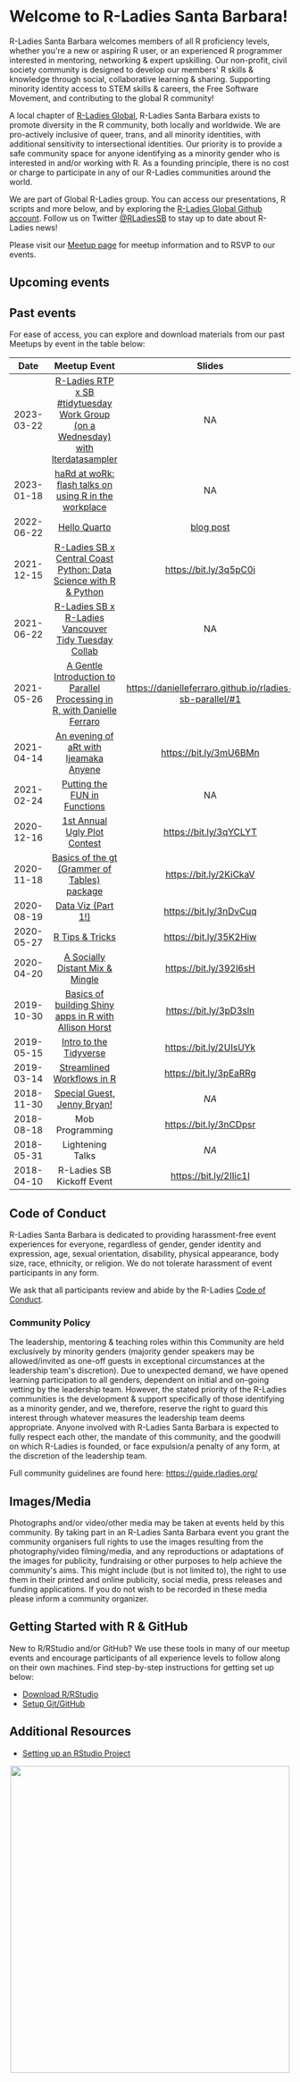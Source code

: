 # Welcome to R-Ladies Santa Barbara!

R-Ladies Santa Barbara welcomes members of all R proficiency levels, whether you're a new or aspiring R user, or an experienced R programmer interested in mentoring, networking & expert upskilling. Our non-profit, civil society community is designed to develop our members' R skills & knowledge through social, collaborative learning & sharing. Supporting minority identity access to STEM skills & careers, the Free Software Movement, and contributing to the global R community!

A local chapter of [R-Ladies Global](https://rladies.org/), R-Ladies Santa Barbara exists to promote diversity in the R community, both locally and worldwide. We are pro-actively inclusive of queer, trans, and all minority identities, with additional sensitivity to intersectional identities. Our priority is to provide a safe community space for anyone identifying as a minority gender who is interested in and/or working with R. As a founding principle, there is no cost or charge to participate in any of our R-Ladies communities around the world.

We are part of Global R-Ladies group. You can access our presentations, R scripts and more below, and by exploring the [R-Ladies Global Github account](https://github.com/rladies). Follow us on Twitter [\@RLadiesSB](https://twitter.com/rladiessb?lang=en) to stay up to date about R-Ladies news!

Please visit our [Meetup page](https://www.meetup.com/rladies-santa-barbara/) for meetup information and to RSVP to our events.

## Upcoming events

## Past events

For ease of access, you can explore and download materials from our past Meetups by event in the table below:

|    Date    |                                                                   Meetup Event                                                                    |                                Slides                                 |                                                    GitHub Repo                                                    |                Event Recording                |
|:----------:|:------------------:|:----------:|:-------------:|:----------:|
| 2023-03-22 | [R-Ladies RTP x SB #tidytuesday Work Group (on a Wednesday) with lterdatasampler](https://www.meetup.com/rladies-santa-barbara/events/292134359/) |                                  NA                                   |                                     <https://github.com/lter/lterdatasampler> & [scripts here](https://github.com/rladies/meetup-presentations_santabarbara/tree/gh-pages/2023_03_22_rtp_sb_tidy_tuesday)                                     |                      NA                       |
| 2023-01-18 |              [haRd at woRk: flash talks on using R in the workplace](https://www.meetup.com/rladies-santa-barbara/events/290371886)               |                                  NA                                   |                                                        NA                                                         |                      NA                       |
| 2022-06-22 |                                  [Hello Quarto](https://www.meetup.com/rladies-santa-barbara/events/285849847/)                                   | [blog post](https://www.openscapes.org/blog/2022/06/22/hello-quarto/) |                                                        NA                                                         | <https://www.youtube.com/watch?v=azVAl343CIU> |
| 2021-12-15 |        [R-Ladies SB x Central Coast Python: Data Science with R & Python](https://www.meetup.com/rladies-santa-barbara/events/281807986/)         |                       <https://bit.ly/3q5pC0i>                        |  <https://github.com/samanthacsik/RLadiesSB-RvsPython> & <https://github.com/seanhelvey/IntroToPythonForRUsers>   |           <https://bit.ly/3sg4CH0>            |
| 2021-06-22 |              [R-Ladies SB x R-Ladies Vancouver Tidy Tuesday Collab](https://www.meetup.com/rladies-santa-barbara/events/278687321/)               |                                  NA                                   |            <https://github.com/rfordatascience/tidytuesday/blob/master/data/2021/2021-06-22/readme.md>            |                      NA                       |
| 2021-05-26 |    [A Gentle Introduction to Parallel Processing in R, with Danielle Ferraro](https://www.meetup.com/rladies-santa-barbara/events/278125270/)     |      <https://danielleferraro.github.io/rladies-sb-parallel/#1>       |                             <https://github.com/danielleferraro/rladies-sb-parallel>                              |           <https://bit.ly/3p7T8C5>            |
| 2021-04-14 |                     [An evening of aRt with Ijeamaka Anyene](https://www.meetup.com/rladies-santa-barbara/events/277387983/)                      |                       <https://bit.ly/3mU6BMn>                        |                                  <https://github.com/Ijeamakaanyene/aRt_ggplot>                                   |           <https://bit.ly/3gfzCks>            |
| 2021-02-24 |                          [Putting the FUN in Functions](https://www.meetup.com/rladies-santa-barbara/events/276153970/)                           |                                  NA                                   |                                  <https://github.com/an-bui/RLadiesSB-FUNctions>                                  |           <https://bit.ly/3aUO7qQ>            |
| 2020-12-16 |                          [1st Annual Ugly Plot Contest](https://www.meetup.com/rladies-santa-barbara/events/274923365/)                           |                       <https://bit.ly/3qYCLYT>                        |                              <https://github.com/an-bui/RLadiesSB-ugly_plot_contest>                              |                     *NA*                      |
| 2020-11-18 |                  [Basics of the gt (Grammer of Tables) package](https://www.meetup.com/rladies-santa-barbara/events/274628867/)                   |                       <https://bit.ly/2KiCkaV>                        |                              <https://github.com/j-verstaen/gt_workshop_SB_R_Ladies>                              |           <https://bit.ly/3nChz8A>            |
| 2020-08-19 |                               [Data Viz (Part 1!)](https://www.meetup.com/rladies-santa-barbara/events/272478115/)                                |                       <https://bit.ly/3nDvCuq>                        |                              <https://github.com/j-verstaen/RLadiesSB-Data-Viz-Pt1>                               |                     *NA*                      |
| 2020-05-27 |                                 [R Tips & Tricks](https://www.meetup.com/rladies-santa-barbara/events/270727948/)                                 |                       <https://bit.ly/35K2Hiw>                        |       <https://github.com/rladies/meetup-presentations_santabarbara/tree/gh-pages/2020_05_27_r_tips_tricks>       |                     *NA*                      |
| 2020-04-20 |                         [A Socially Distant Mix & Mingle](https://www.meetup.com/rladies-santa-barbara/events/270075877/)                         |                       <https://bit.ly/392l6sH>                        |                                                       *NA*                                                        |                     *NA*                      |
| 2019-10-30 |              [Basics of building Shiny apps in R with Allison Horst](https://www.meetup.com/rladies-santa-barbara/events/265474030/)              |                       <https://bit.ly/3pD3sln>                        |                            <https://github.com/allisonhorst/shiny-basics-sb-r-ladies>                             |                     *NA*                      |
| 2019-05-15 |                             [Intro to the Tidyverse](https://www.meetup.com/rladies-santa-barbara/events/260710376/)                              |                       <https://bit.ly/2UIsUYk>                        |                             <https://github.com/samanthacsik/Intro-to-the-Tidyverse>                              |                     *NA*                      |
| 2019-03-14 |                           [Streamlined Workflows in R](https://www.meetup.com/rladies-santa-barbara/events/258825450/)                            |                       <https://bit.ly/3pEaRRg>                        |                                                       *NA*                                                        |                     *NA*                      |
| 2018-11-30 |                           [Special Guest, Jenny Bryan!](https://www.meetup.com/rladies-santa-barbara/events/256007290/)                           |                                 *NA*                                  | <https://github.com/rladies/meetup-presentations_santabarbara/tree/gh-pages/2018_11_30_special_guest_jenny_bryan> |                     *NA*                      |
| 2018-08-18 |                                                                  Mob Programming                                                                  |                       <https://bit.ly/3nCDpsr>                        |                                   <https://github.com/jules32/rladies-ggplot2>                                    |                     *NA*                      |
| 2018-05-31 |                                                                 Lightening Talks                                                                  |                                 *NA*                                  |      <https://github.com/rladies/meetup-presentations_santabarbara/tree/gh-pages/2018_05_31_lightningtalks>       |                     *NA*                      |
| 2018-04-10 |                                                             R-Ladies SB Kickoff Event                                                             |                       <https://bit.ly/2IIic1I>                        |                                                       *NA*                                                        |                     *NA*                      |

## Code of Conduct

R-Ladies Santa Barbara is dedicated to providing harassment-free event experiences for everyone, regardless of gender, gender identity and expression, age, sexual orientation, disability, physical appearance, body size, race, ethnicity, or religion. We do not tolerate harassment of event participants in any form.

We ask that all participants review and abide by the R-Ladies [Code of Conduct](https://guide.rladies.org/about/coc/).

### Community Policy

The leadership, mentoring & teaching roles within this Community are held exclusively by minority genders (majority gender speakers may be allowed/invited as one-off guests in exceptional circumstances at the leadership team's discretion). Due to unexpected demand, we have opened learning participation to all genders, dependent on initial and on-going vetting by the leadership team. However, the stated priority of the R-Ladies communities is the development & support specifically of those identifying as a minority gender, and we, therefore, reserve the right to guard this interest through whatever measures the leadership team deems appropriate. Anyone involved with R-Ladies Santa Barbara is expected to fully respect each other, the mandate of this community, and the goodwill on which R-Ladies is founded, or face expulsion/a penalty of any form, at the discretion of the leadership team.

Full community guidelines are found here: <https://guide.rladies.org/>

## Images/Media

Photographs and/or video/other media may be taken at events held by this community. By taking part in an R-Ladies Santa Barbara event you grant the community organisers full rights to use the images resulting from the photography/video filming/media, and any reproductions or adaptations of the images for publicity, fundraising or other purposes to help achieve the community's aims. This might include (but is not limited to), the right to use them in their printed and online publicity, social media, press releases and funding applications. If you do not wish to be recorded in these media please inform a community organizer.

## Getting Started with R & GitHub

New to R/RStudio and/or GitHub? We use these tools in many of our meetup events and encourage participants of all experience levels to follow along on their own machines. Find step-by-step instructions for getting set up below:

-   [Download R/RStudio](https://docs.google.com/document/d/1KLYC_GcDLYeczSjJmZ5h4y525XILJbbL6r2-MxGCdtw/edit?usp=sharing)
-   [Setup Git/GitHub](https://docs.google.com/document/d/1AQ4zAYxPHOObq-snnnRtEdwCC8TwIJsTHwpaKyvEyoA/edit?usp=sharing)

## Additional Resources

-   [Setting up an RStudio Project](https://docs.google.com/document/d/107VCYVyiSzmREd45yyMxnINMr7zCXVZthdgm4-P5sCI/edit?usp=sharing)

<p align="center">

<img src="https://pbs.twimg.com/media/DsevCOkUwAAEFZU?format=jpg&amp;name=medium" width="500" height="550"/>

</p>
